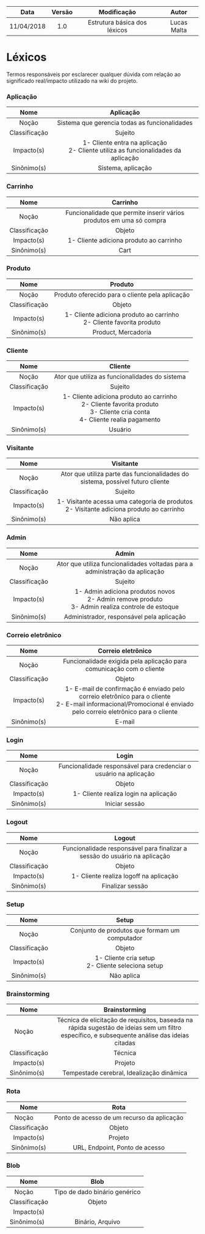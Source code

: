 |    Data    | Versão |                                         Modificação                                        |                Autor                |
|:----------:|:------:|:----------------------------------------------------------------------------------------:|:-----------------------------------:|
| 11/04/2018 | 1.0 | Estrutura básica dos léxicos | Lucas Malta |

# Léxicos
Termos responsáveis por esclarecer qualquer dúvida com relação ao significado real/impacto utilizado na wiki do projeto.

### Aplicação
| Nome          | Aplicação   |
|:-------------:|:----------:|
|  Noção        | Sistema que gerencia todas as funcionalidades |
| Classificação |   Sujeito   |
| Impacto(s)    | 1- Cliente entra na aplicação<br/>2- Cliente utiliza as funcionalidades da aplicação  
| Sinônimo(s)   | Sistema, aplicação |

### Carrinho
| Nome          | Carrinho   |
|:-------------:|:----------:|
|  Noção        |Funcionalidade que permite inserir vários produtos em uma só compra|
| Classificação |   Objeto   |
| Impacto(s)    | 1- Cliente adiciona produto ao carrinho| 
| Sinônimo(s)   |Cart|

### Produto
| Nome          | Produto   |
|:-------------:|:----------:|
|  Noção        | Produto oferecido para o cliente pela aplicação |
| Classificação |   Objeto   |
| Impacto(s)    | 1- Cliente adiciona produto ao carrinho<br/>2- Cliente favorita produto| 
| Sinônimo(s)   | Product, Mercadoria |


### Cliente
| Nome          | Cliente   |
|:-------------:|:----------:|
|  Noção        | Ator que utiliza as funcionalidades do sistema |
| Classificação |   Sujeito   |
| Impacto(s)    | 1- Cliente adiciona produto ao carrinho<br/>2- Cliente favorita produto<br/>3- Cliente cria conta<br/>4- Cliente realia pagamento| 
| Sinônimo(s)   | Usuário |

### Visitante
| Nome          | Visitante   |
|:-------------:|:----------:|
|  Noção        | Ator que utiliza parte das funcionalidades do sistema, possível futuro cliente |
| Classificação |   Sujeito   |
| Impacto(s)    | 1- Visitante acessa uma categoria de produtos<br/>2- Visitante adiciona produto ao carrinho | 
| Sinônimo(s)   | Não aplica |

### Admin
| Nome          | Admin   |
|:-------------:|:----------:|
|  Noção        | Ator que utiliza funcionalidades voltadas para a administração da aplicação |
| Classificação |   Sujeito   |
| Impacto(s)    | 1- Admin adiciona produtos novos<br/>2- Admin remove produto<br/>3- Admin realiza controle de estoque | 
| Sinônimo(s)   | Administrador, responsável pela aplicação |

### Correio eletrônico
| Nome          | Correio eletrônico   |
|:-------------:|:----------:|
|  Noção        | Funcionalidade exigida pela aplicação para comunicação com o cliente |
| Classificação |   Objeto   |
| Impacto(s)    | 1- E-mail de confirmação é enviado pelo correio eletrônico para o cliente<br/>2- E-mail informacional/Promocional é enviado pelo correio eletrônico para o cliente| 
| Sinônimo(s)   | E-mail |

### Login
| Nome          | Login   |
|:-------------:|:----------:|
|  Noção        | Funcionalidade responsável para credenciar o usuário na aplicação |
| Classificação |   Objeto   |
| Impacto(s)    | 1- Cliente realiza login na aplicação<br/>| 
| Sinônimo(s)   | Iniciar sessão |

### Logout
| Nome          | Logout   |
|:-------------:|:----------:|
|  Noção        | Funcionalidade responsável para finalizar a sessão do usuário na aplicação |
| Classificação |   Objeto   |
| Impacto(s)    | 1- Cliente realiza logoff na aplicação<br/>| 
| Sinônimo(s)   | Finalizar sessão |

### Setup
| Nome          | Setup   |
|:-------------:|:----------:|
|  Noção        | Conjunto de produtos que formam um computador |
| Classificação |   Objeto   |
| Impacto(s)    | 1- Cliente cria setup<br/>2- Cliente seleciona setup | 
| Sinônimo(s)   | Não aplica |

### Brainstorming
| Nome          | Brainstorming   |
|:-------------:|:----------:|
|  Noção        | Técnica de elicitação de requisitos, baseada na rápida sugestão de ideias sem um filtro específico, e subsequente análise das ideias citadas |
| Classificação | Técnica |
| Impacto(s)    | Projeto |
| Sinônimo(s)   | Tempestade cerebral, Idealização dinâmica |

### Rota
| Nome          | Rota |
|:-------------:|:----------:|
|  Noção        | Ponto de acesso de um recurso da aplicação |
| Classificação | Objeto |
| Impacto(s)    | Projeto |
| Sinônimo(s)   | URL, Endpoint, Ponto de acesso |

### Blob
| Nome          | Blob   |
|:-------------:|:----------:|
|  Noção        | Tipo de dado binário genérico |
| Classificação |   Objeto   |
| Impacto(s)    | <A Definir> |
| Sinônimo(s)   | Binário, Arquivo |

###
